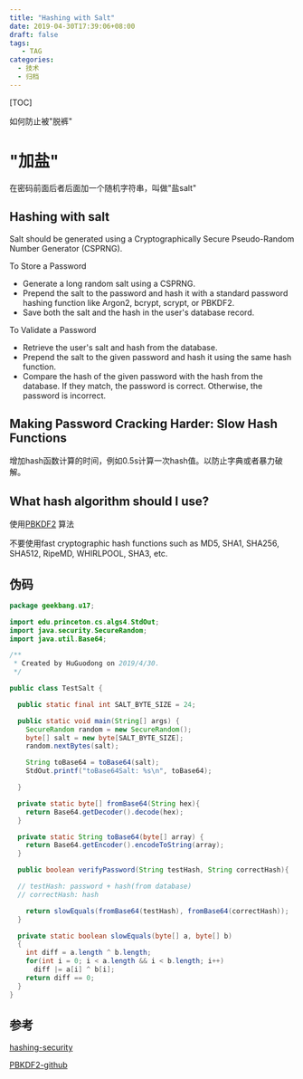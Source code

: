 ```yaml
---
title: "Hashing with Salt"
date: 2019-04-30T17:39:06+08:00
draft: false
tags: 
   - TAG
categories:
  - 技术
  - 归档
---
```


[TOC]

 如何防止被"脱裤"

<!--more-->

# "加盐"

在密码前面后者后面加一个随机字符串，叫做"盐salt"

## Hashing with salt

Salt should be generated using a Cryptographically Secure Pseudo-Random Number Generator (CSPRNG). 

To Store a Password

- Generate a long random salt using a CSPRNG.
- Prepend the salt to the password and hash it with a standard password hashing function like Argon2, bcrypt, scrypt, or PBKDF2.
- Save both the salt and the hash in the user's database record.

To Validate a Password

- Retrieve the user's salt and hash from the database.
- Prepend the salt to the given password and hash it using the same hash function.
- Compare the hash of the given password with the hash from the database. If they match, the password is correct. Otherwise, the password is incorrect.

## Making Password Cracking Harder: Slow Hash Functions

增加hash函数计算的时间，例如0.5s计算一次hash值。以防止字典或者暴力破解。

## What hash algorithm should I use?

使用[PBKDF2](https://en.wikipedia.org/wiki/PBKDF2) 算法

不要使用fast cryptographic hash functions such as MD5, SHA1, SHA256, SHA512, RipeMD, WHIRLPOOL, SHA3, etc.

## 伪码

```java
package geekbang.u17;

import edu.princeton.cs.algs4.StdOut;
import java.security.SecureRandom;
import java.util.Base64;

/**
 * Created by HuGuodong on 2019/4/30.
 */

public class TestSalt {

  public static final int SALT_BYTE_SIZE = 24;

  public static void main(String[] args) {
    SecureRandom random = new SecureRandom();
    byte[] salt = new byte[SALT_BYTE_SIZE];
    random.nextBytes(salt);

    String toBase64 = toBase64(salt);
    StdOut.printf("toBase64Salt: %s\n", toBase64);

  }

  private static byte[] fromBase64(String hex){
    return Base64.getDecoder().decode(hex);
  }

  private static String toBase64(byte[] array) {
    return Base64.getEncoder().encodeToString(array);
  }

  public boolean verifyPassword(String testHash, String correctHash){

  // testHash: password + hash(from database)
  // correctHash: hash

    return slowEquals(fromBase64(testHash), fromBase64(correctHash));
  }

  private static boolean slowEquals(byte[] a, byte[] b)
  {
    int diff = a.length ^ b.length;
    for(int i = 0; i < a.length && i < b.length; i++)
      diff |= a[i] ^ b[i];
    return diff == 0;
  }
}

```

## 参考

[hashing-security](https://crackstation.net/hashing-security.htm)

[PBKDF2-github](https://github.com/defuse/password-hashing)

